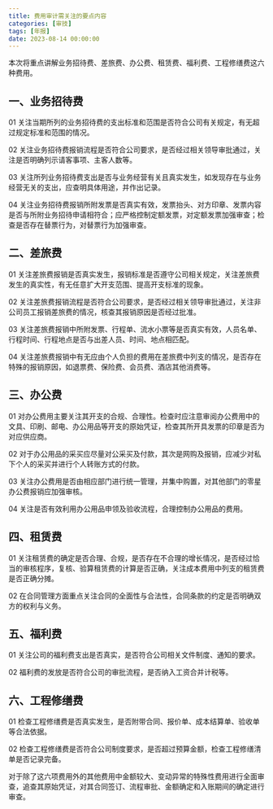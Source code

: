 ```yaml
---
title: 费用审计需关注的要点内容
categories: [审技]
tags: [年报]
date: 2023-08-14 00:00:00
---
```

本次将重点讲解业务招待费、差旅费、办公费、租赁费、福利费、工程修缮费这六种费用。

## 一、业务招待费

01 关注当期所列的业务招待费的支出标准和范围是否符合公司有关规定，有无超过规定标准和范围的情况。

02 关注业务招待费报销流程是否符合公司要求，是否经过相关领导审批通过，关注是否明确列示请客事项、主客人数等。

03 关注所列业务招待费支出是否与业务经营有关且真实发生，如发现存在与业务经营无关的支出，应查明具体用途，并作出记录。

04 关注业务招待费报销所附发票是否真实有效，发票抬头、对方印章、发票内容是否与所附业务招待申请相符合；应严格控制定额发票，对定额发票加强审查；检查是否存在替票行为，对替票行为加强审查。

## 二、差旅费

01 关注差旅费报销是否真实发生，报销标准是否遵守公司相关规定，关注差旅费发生的真实性，有无任意扩大开支范围、提高开支标准的现象。

02 关注差旅费报销流程是否符合公司要求，是否经过相关领导审批通过，关注非公司员工报销差旅费的情况，核查其报销原因是否经过批准。

03 关注差旅费报销中所附发票、行程单、流水小票等是否真实有效，人员名单、行程时间、行程地点是否与出差人员、时间、地点相匹配。

04 关注差旅费报销中有无应由个人负担的费用在差旅费中列支的情况，是否存在特殊的报销原因，如退票费、保险费、会员费、酒店其他消费等。

## 三、办公费

01 对办公费用主要关注其开支的合规、合理性。检查时应注意审阅办公费用中的文具、印刷、邮电、办公用品等开支的原始凭证，检查其所开具发票的印章是否为对应供应商。

02 对于办公用品的采买应尽量对公采买及付款，其次是网购及报销，应减少对私下个人的采买并进行个人转账方式的付款。

03 关注办公费用是否由相应部门进行统一管理，并集中购置，对其他部门的零星办公费报销应加强审核。

04 关注是否有效利用办公用品申领及验收流程，合理控制办公用品的费用。

## 四、租赁费

01 关注租赁费的确定是否合理、合规，是否存在不合理的增长情况，是否经过恰当的审核程序，复核、验算租赁费的计算是否正确，关注成本费用中列支的租赁费是否正确分摊。

02 在合同管理方面重点关注合同的全面性与合法性，合同条款的约定是否明确双方的权利与义务。

## 五、福利费

01 关注公司的福利费支出是否真实，是否符合公司相关文件制度、通知的要求。

02 福利费的发放是否符合公司的审批流程，是否纳入工资合并计税等。

## 六、工程修缮费

01 检查工程修缮费是否真实发生，是否附带合同、报价单、成本结算单、验收单等合法依据。

02 检查工程修缮费是否符合公司制度要求，是否超过预算金额，检查工程修缮清单是否记录完备。

对于除了这六项费用外的其他费用中金额较大、变动异常的特殊性费用进行全面审查，追查其原始凭证，对其合同签订、流程审批、金额确定和入账期间的确定进行审查。